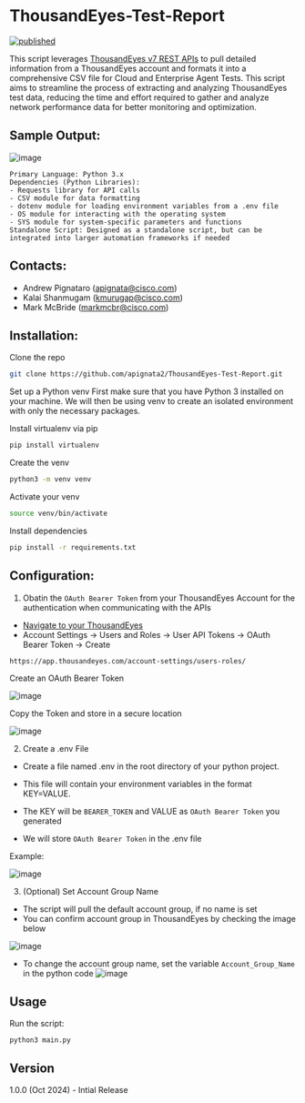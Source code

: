 # ThousandEyes-Test-Report

[![published](https://static.production.devnetcloud.com/codeexchange/assets/images/devnet-published.svg)](https://developer.cisco.com/codeexchange/github/repo/apignata2/ThousandEyes-Test-Report)

This script leverages [ThousandEyes v7 REST APIs](https://developer.cisco.com/docs/thousandeyes/v7) to pull detailed information from a ThousandEyes account and formats it into a comprehensive CSV file for Cloud and Enterprise Agent Tests. This script aims to streamline the process of extracting and analyzing ThousandEyes test data, reducing the time and effort required to gather and analyze network performance data for better monitoring and optimization.

## Sample Output:
﻿![image](https://github.com/user-attachments/assets/25188583-31e6-4b7b-a0c2-2ca81f07d8f2)


    Primary Language: Python 3.x
    Dependencies (Python Libraries): 
    - Requests library for API calls
    - CSV module for data formatting
    - dotenv module for loading environment variables from a .env file
    - OS module for interacting with the operating system
    - SYS module for system-specific parameters and functions
    Standalone Script: Designed as a standalone script, but can be integrated into larger automation frameworks if needed


## Contacts:
 - Andrew Pignataro (apignata@cisco.com)
 - Kalai Shanmugam (kmurugap@cisco.com)
 - Mark McBride (markmcbr@cisco.com)


## Installation:

Clone the repo
```bash
git clone https://github.com/apignata2/ThousandEyes-Test-Report.git
```

Set up a Python venv
First make sure that you have Python 3 installed on your machine. We will then be using venv to create an isolated environment with only the necessary packages.

Install virtualenv via pip
```bash
pip install virtualenv
```

Create the venv
```bash
python3 -m venv venv
```

Activate your venv
```bash
source venv/bin/activate
```

Install dependencies
```bash
pip install -r requirements.txt
```

## Configuration:
1. Obatin the `OAuth Bearer Token` from your ThousandEyes Account for the authentication when communicating with the APIs
  - [Navigate to your ThousandEyes](https://app.thousandeyes.com/account-settings/users-roles/)
  - Account Settings -> Users and Roles -> User API Tokens -> OAuth Bearer Token -> Create

```
https://app.thousandeyes.com/account-settings/users-roles/
```
  Create an OAuth Bearer Token
  
  ![image](https://github.com/user-attachments/assets/12e3dc90-9e41-4ae6-bab6-597b5a4eb8f2)

 
  Copy the Token and store in a secure location
  
  ![image](https://github.com/user-attachments/assets/840c43c9-5372-41d6-bcc1-1bf258b63fba)


2. Create a .env File

  - Create a file named .env in the root directory of your python project. 

  - This file will contain your environment variables in the format KEY=VALUE.
    
  - The KEY will be `BEARER_TOKEN` and VALUE as `OAuth Bearer Token` you generated

  - We will store `OAuth Bearer Token` in the .env file

  Example: 
  
  ![image](https://github.com/user-attachments/assets/e6399fa9-d69d-44ea-b68b-2a551719c706)


  

3. (Optional) Set Account Group Name

- The script will pull the default account group, if no name is set
- You can confirm account group in ThousandEyes by checking the image below

![image](https://github.com/user-attachments/assets/425ecda7-ee5a-4334-b323-e5ac89bf25bc)


- To change the account group name, set the variable `Account_Group_Name` in the python code
![image](https://github.com/user-attachments/assets/40e053c4-adb0-4dac-817f-c71e100b3a12)


## Usage

Run the script:

```
python3 main.py
```
## Version

1.0.0 (Oct 2024) - Intial Release
